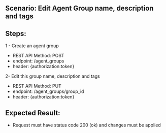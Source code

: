 ## Scenario: Edit Agent Group name, description and tags 
## Steps:
1 - Create an agent group

- REST API Method: POST
- endpoint: /agent_groups
- header: {authorization:token}

2- Edit this group name, description and tags

- REST API Method: PUT
- endpoint: /agent_groups/group_id
- header: {authorization:token}


## Expected Result:
- Request must have status code 200 (ok) and changes must be applied
